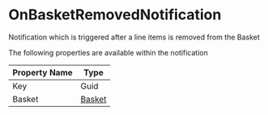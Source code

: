 # OnBasketRemovedNotification

Notification which is triggered after a line items is removed from the Basket

The following properties are available within the notification

| Property Name | Type                                                     |
| ------------- | -------------------------------------------------------- |
| Key           | Guid                                                     |
| Basket        | [Basket](../../core-services/object-reference/basket.md) |
